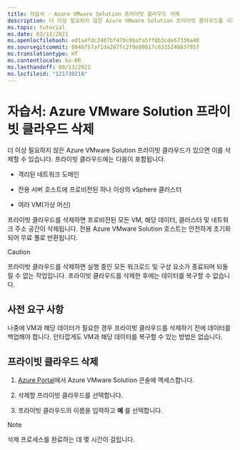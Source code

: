 ```yaml
---
title: 자습서 - Azure VMware Solution 프라이빗 클라우드 삭제
description: 더 이상 필요하지 않은 Azure VMware Solution 프라이빗 클라우드를 삭제하는 방법을 알아봅니다.
ms.topic: tutorial
ms.date: 03/13/2021
ms.openlocfilehash: ed1a4fdc2487bf470c96afa5ff8b3cde67336a40
ms.sourcegitcommit: 0046757af1da267fc2f0e88617c633524883795f
ms.translationtype: HT
ms.contentlocale: ko-KR
ms.lasthandoff: 08/13/2021
ms.locfileid: "121730218"
---
```

# <a name="tutorial-delete-an-azure-vmware-solution-private-cloud"></a>자습서: Azure VMware Solution 프라이빗 클라우드 삭제

더 이상 필요하지 않은 Azure VMware Solution 프라이빗 클라우드가 있으면 이를 삭제할 수 있습니다. 프라이빗 클라우드에는 다음이 포함됩니다.

* 격리된 네트워크 도메인

* 전용 서버 호스트에 프로비전된 하나 이상의 vSphere 클러스터

* 여러 VM(가상 머신)

프라이빗 클라우드를 삭제하면 프로비전된 모든 VM, 해당 데이터, 클러스터 및 네트워크 주소 공간이 삭제됩니다. 전용 Azure VMware Solution 호스트는 안전하게 초기화되어 무료 풀로 반환됩니다.   

> [!CAUTION]
> 프라이빗 클라우드를 삭제하면 실행 중인 모든 워크로드 및 구성 요소가 종료되며 되돌릴 수 없는 작업입니다. 프라이빗 클라우드를 삭제한 후에는 데이터를 복구할 수 없습니다.

## <a name="prerequisites"></a>사전 요구 사항

나중에 VM과 해당 데이터가 필요한 경우 프라이빗 클라우드를 삭제하기 전에 데이터를 백업해야 합니다.  안타깝게도 VM과 해당 데이터를 복구할 수 있는 방법은 없습니다.


## <a name="delete-the-private-cloud"></a>프라이빗 클라우드 삭제

1. [Azure Portal](https://portal.azure.com)에서 Azure VMware Solution 콘솔에 액세스합니다.

2. 삭제할 프라이빗 클라우드를 선택합니다.
 
3. 프라이빗 클라우드의 이름을 입력하고 **예** 를 선택합니다. 

>[!NOTE]
>삭제 프로세스를 완료하는 데 몇 시간이 걸립니다.  
